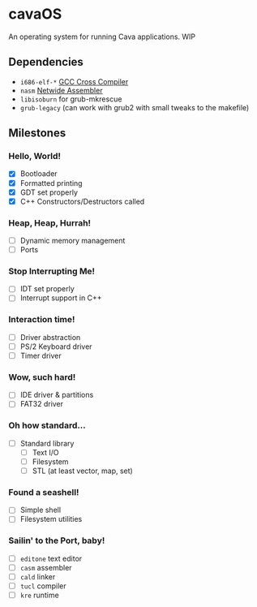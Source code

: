 # cavaOS
An operating system for running Cava applications. WIP

## Dependencies
- `i686-elf-*` [GCC Cross Compiler](https://wiki.osdev.org/GCC_Cross-Compiler)
- `nasm` [Netwide Assembler](https://nasm.us)
- `libisoburn` for grub-mkrescue
- `grub-legacy` (can work with grub2 with small tweaks to the makefile)

## Milestones

### Hello, World!
- [x] Bootloader
- [x] Formatted printing
- [x] GDT set properly
- [x] C++ Constructors/Destructors called

### Heap, Heap, Hurrah!
- [ ] Dynamic memory management
- [ ] Ports

### Stop Interrupting Me!
- [ ] IDT set properly
- [ ] Interrupt support in C++

### Interaction time!
- [ ] Driver abstraction
- [ ] PS/2 Keyboard driver
- [ ] Timer driver

### Wow, such hard!
- [ ] IDE driver & partitions
- [ ] FAT32 driver

### Oh how standard...
- [ ] Standard library
	- [ ] Text I/O
	- [ ] Filesystem
    - [ ] STL (at least vector, map, set)

### Found a seashell!
- [ ] Simple shell
- [ ] Filesystem utilities

### Sailin' to the Port, baby!
- [ ] `editone` text editor
- [ ] `casm` assembler
- [ ] `cald` linker
- [ ] `tucl` compiler
- [ ] `kre` runtime
